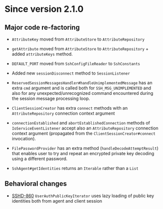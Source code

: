 # Since version 2.1.0

## Major code re-factoring

* `AttributeKey` moved from `AttributeStore` to `AttributeRepository`

* `getAttribute` moved from `AttributeStore` to `AttributeRepository` + added
`attributeKeys` method.

* `DEFAULT_PORT` moved from `SshConfigFileReader` to `SshConstants`

* Added new `sessionDisconnect` method to `SessionListener`

* `ReservedSessionMessagesHandler#handleUnimplementedMessage` has an extra `cmd` argument
and is called both for `SSH_MSG_UNIMPLEMENTED` and also for any unexpected/unrecognized command
encountered during the session message processing loop.

* `ClientSessionCreator` has extra `connect` methods with an `AttributeRepository`
connection context argument

* `connectionEstablished` and `abortEstablishedConnection` methods of `IoServiceEventListener`
accept also an `AttributeRepository` connection context argument (propagated from the
`ClientSessionCreator#connect` invocation).

* `FilePasswordProvider` has an extra method (`handleDecodeAttemptResult`) that enables
user to try and repeat an encrypted private key decoding using a different password.

* `SshAgent#getIdentities` returns an `Iterable` rather than a `List`


## Behavioral changes

* [SSHD-860](https://issues.apache.org/jira/browse/SSHD-860) `UserAuthPublicKeyIterator` uses lazy loading
of public key identities both from agent and client session
